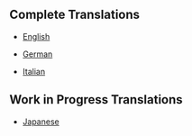 ## Complete Translations

- [English](RSK-Whitepaper-en.pdf)

- [German](RSK-Whitepaper-de.pdf)

- [Italian](RSK-Whitepaper-it.pdf)
  
## Work in Progress Translations

- [Japanese](RSK-Whitepaper-jp.pdf)


